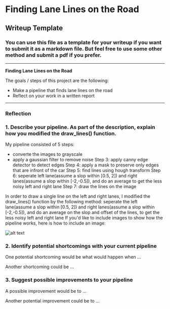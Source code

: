# **Finding Lane Lines on the Road** 

## Writeup Template

### You can use this file as a template for your writeup if you want to submit it as a markdown file. But feel free to use some other method and submit a pdf if you prefer.

---

**Finding Lane Lines on the Road**

The goals / steps of this project are the following:
* Make a pipeline that finds lane lines on the road
* Reflect on your work in a written report


[//]: # (Image References)

[image1]: ./examples/grayscale.jpg "Grayscale"

---

### Reflection

### 1. Describe your pipeline. As part of the description, explain how you modified the draw_lines() function.

My pipeline consisted of 5 steps:
* converte the images to grayscale
* apply a gaussian filter to remove noise
Step 3: apply canny edge detector to detect edges
Step 4: apply a mask to preserve only edges that are infront of the car
Step 5: find lines using hough transform
Step 6: seperate left lane(assume a slop within [0.5, 2]) and right lanes(assume a slop within [-2,-0.5]), and do an average to get the less noisy left and right lane
Step 7: draw the lines on the image

In order to draw a single line on the left and right lanes, I modified the draw_lines() function by the following method:
seperate the left lane(assume a slop within [0.5, 2]) and right lanes(assume a slop within [-2,-0.5]), 
and do an average on the slop and offset of the lines, to get the less noisy left and right lane
If you'd like to include images to show how the pipeline works, here is how to include an image: 

![alt text][image1]


### 2. Identify potential shortcomings with your current pipeline


One potential shortcoming would be what would happen when ... 

Another shortcoming could be ...


### 3. Suggest possible improvements to your pipeline

A possible improvement would be to ...

Another potential improvement could be to ...

